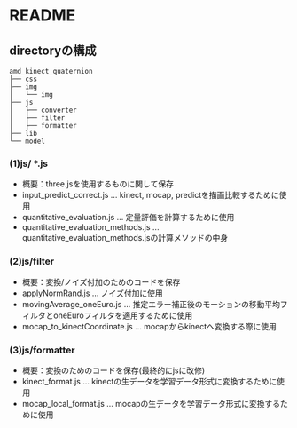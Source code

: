 # README
## directoryの構成
```
amd_kinect_quaternion
├── css
├── img
│   └── img
├── js
│   ├── converter
│   ├── filter
│   ├── formatter
├── lib
└── model
```

### (1)js/ *.js
- 概要：three.jsを使用するものに関して保存
 - input_predict_correct.js ... kinect, mocap, predictを描画比較するために使用
 - quantitative_evaluation.js ... 定量評価を計算するために使用
 - quantitative_evaluation_methods.js ... quantitative_evaluation_methods.jsの計算メソッドの中身

### (2)js/filter
- 概要：変換/ノイズ付加のためのコードを保存
 - applyNormRand.js ... ノイズ付加に使用
 - movingAverage_oneEuro.js ... 推定エラー補正後のモーションの移動平均フィルタとoneEuroフィルタを適用するために使用
 - mocap_to_kinectCoordinate.js ... mocapからkinectへ変換する際に使用
 
### (3)js/formatter
- 概要：変換のためのコードを保存(最終的にjsに改修)
 - kinect_format.js ... kinectの生データを学習データ形式に変換するために使用
 - mocap_local_format.js ... mocapの生データを学習データ形式に変換するために使用


